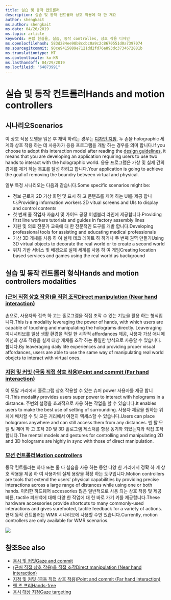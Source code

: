 ```yaml
---
title: 실습 및 동작 컨트롤러
description: 실습 및 동작 컨트롤러 상호 작용에 대 한 개요
author: shengkait
ms.author: shengkait
ms.date: 04/26/2019
ms.topic: article
keywords: 혼합 현실을, 실습, 동작 controlles, 상호 작용 디자인
ms.openlocfilehash: 583d284ee98b8ccbc0a9c2c8670551d0a7397074
ms.sourcegitcommit: 90ce9415889e7121dd2fd76a893dc3734672881b
ms.translationtype: MT
ms.contentlocale: ko-KR
ms.lasthandoff: 04/29/2019
ms.locfileid: "64873991"
---
```

# <a name="hands-and-motion-controllers"></a><span data-ttu-id="ce02a-104">실습 및 동작 컨트롤러</span><span class="sxs-lookup"><span data-stu-id="ce02a-104">Hands and motion controllers</span></span>
## <a name="scenarios"></a><span data-ttu-id="ce02a-105">시나리오</span><span class="sxs-lookup"><span data-stu-id="ce02a-105">Scenarios</span></span>
<span data-ttu-id="ce02a-106">이 상호 작용 모델을 읽은 후 채택 하려는 경우는 [디자인 지침](interaction-fundamentals.md), 두 손을 holographic 세계와 상호 작용 하는 데 사용자가 응용 프로그램을 개발 하는 경우를 의미 합니다.</span><span class="sxs-lookup"><span data-stu-id="ce02a-106">If you choose to adopt this interaction model after reading the [design guidelines](interaction-fundamentals.md), it means that you are developing an application requiring users to use two hands to interact with the holographic world.</span></span> <span data-ttu-id="ce02a-107">응용 프로그램은 가상 및 실제 간의 경계를 제거 하는 목표를 달성 하려고 합니다.</span><span class="sxs-lookup"><span data-stu-id="ce02a-107">Your application is going to achieve the goal of removing the boundry between virtual and physical.</span></span>

<span data-ttu-id="ce02a-108">일부 특정 시나리오는 다음과 같습니다.</span><span class="sxs-lookup"><span data-stu-id="ce02a-108">Some specific scenarios might be:</span></span>
* <span data-ttu-id="ce02a-109">정보 근로자 2D 가상 화면 및 표시 하 고 콘텐츠를 제어 하는 Ui를 제공 합니다.</span><span class="sxs-lookup"><span data-stu-id="ce02a-109">Providing information workers 2D vitual screens and UIs to display and control contents</span></span>
* <span data-ttu-id="ce02a-110">첫 번째 줄 작업자 자습서 및 가이드 공장 어셈블리 라인에 제공합니다.</span><span class="sxs-lookup"><span data-stu-id="ce02a-110">Providing first line workers tutorials and guides in factory assembly lines</span></span>
* <span data-ttu-id="ce02a-111">지원 및 의료 전문가 교육에 대 한 전문적인 도구를 개발 합니다.</span><span class="sxs-lookup"><span data-stu-id="ce02a-111">Developing professional tools for assisting and educating medical professionals</span></span>  
* <span data-ttu-id="ce02a-112">가상 3D 개체를 사용 하 여 실제 데코 레이트 하 하거나 두 번째 권역 만들기</span><span class="sxs-lookup"><span data-stu-id="ce02a-112">Using 3D virtual objects to decorate the real world or to create a second world</span></span> 
* <span data-ttu-id="ce02a-113">위치 기반 서비스 및 배경으로 실제 세계를 사용 하 여 게임</span><span class="sxs-lookup"><span data-stu-id="ce02a-113">Creating location based services and games using the real world as background</span></span>

## <a name="hands-and-motion-controllers-modalities"></a><span data-ttu-id="ce02a-114">실습 및 동작 컨트롤러 형식</span><span class="sxs-lookup"><span data-stu-id="ce02a-114">Hands and motion controllers modalities</span></span>
### <a name="direct-manipulation-near-hand-interactiondirect-manipulationmd"></a>[<span data-ttu-id="ce02a-115">(근처 직접 상호 작용)을 직접 조작</span><span class="sxs-lookup"><span data-stu-id="ce02a-115">Direct manipulation (Near hand interaction)</span></span>](direct-manipulation.md)
<span data-ttu-id="ce02a-116">손으로, 사용자와 접촉 하 고는 홀로그램을 직접 조작 수 있는 기능을 활용 하는 형식입니다.</span><span class="sxs-lookup"><span data-stu-id="ce02a-116">This is a modality leveraging the power of hands, with which users are capable of touching and manipulating the holograms directly.</span></span> <span data-ttu-id="ce02a-117">Leaveraging 이니셔티브를 일상 생활 환경을 적절 한 시각적 affordances 제공, 사용자 가상 애니메이션과 상호 작용을 실제 대상 개체를 조작 하는 동일한 방식으로 사용할 수 있습니다. 합니다.</span><span class="sxs-lookup"><span data-stu-id="ce02a-117">By leaveraging daily life experiences and providing proper visual affordances, users are able to use the same way of manipulating real world obejcts to interact with virtual ones.</span></span>   

### <a name="point-and-commit-far-hand-interactionpoint-and-commitmd"></a>[<span data-ttu-id="ce02a-118">지점 및 커밋 (극동 직접 상호 작용)</span><span class="sxs-lookup"><span data-stu-id="ce02a-118">Point and commit (Far hand interaction)</span></span>](point-and-commit.md)
<span data-ttu-id="ce02a-119">이 모달 거리에서 홀로그램 상호 작용할 수 있는 슈퍼 power 사용자를 제공 합니다.</span><span class="sxs-lookup"><span data-stu-id="ce02a-119">This modality provides users super power to interact with holograms in a distance.</span></span> <span data-ttu-id="ce02a-120">주변의 설정을 효과적으로 사용 하는 작업을 할 수 있습니다.</span><span class="sxs-lookup"><span data-stu-id="ce02a-120">It enables users to make the best use of setting of surrounding.</span></span> <span data-ttu-id="ce02a-121">사용자 제공을 원하는 위치에 배치할 수 및 모든 거리에서 여전히 액세스할 수 있습니다.</span><span class="sxs-lookup"><span data-stu-id="ce02a-121">Users can place holograms anywhere and can still access them from any distances.</span></span> <span data-ttu-id="ce02a-122">멘 탈 모델 및 제어 하 고 조작 2D 및 3D 홀로그램 제스처를 항상 동기화 되었는지와 직접 조작 합니다.</span><span class="sxs-lookup"><span data-stu-id="ce02a-122">The mental models and gestures for controlling and manipulating 2D and 3D holograms are highly in sync with those of direct manipulation.</span></span>

### <a name="motion-controllersmotion-controllersmd"></a>[<span data-ttu-id="ce02a-123">모션 컨트롤러</span><span class="sxs-lookup"><span data-stu-id="ce02a-123">Motion controllers</span></span>](motion-controllers.md)
<span data-ttu-id="ce02a-124">동작 컨트롤러는 하나 또는 둘 다 실습을 사용 하는 동안 다양 한 거리에서 정확 하 게 상호 작용을 제공 하 여 사용자의 실제 용량을 확장 하는 도구입니다.</span><span class="sxs-lookup"><span data-stu-id="ce02a-124">Motion controllers are tools that extend the users' physical capabilities by providing precise interactions across a large range of distances while using one or both hands.</span></span> <span data-ttu-id="ce02a-125">이러한 하드웨어 accessories 많은 일반적으로 사용 되는 상호 작용 및 제공 빠른, tactile 피드백에 대해 다양 한 작업에 대 한 바로 가기 키를 제공합니다.</span><span class="sxs-lookup"><span data-stu-id="ce02a-125">These hardware accessories provide shortcuts to many commonly-used interactions and gives surefooted, tactile feedback for a variety of actions.</span></span> <span data-ttu-id="ce02a-126">현재 동작 컨트롤러는 WMR 시나리오에 사용할 수만 있습니다.</span><span class="sxs-lookup"><span data-stu-id="ce02a-126">Currently, motion controllers are only available for WMR scenarios.</span></span> 

![](images/Hands-and-controllers-720px.jpg)<br>

## <a name="see-also"></a><span data-ttu-id="ce02a-127">참조</span><span class="sxs-lookup"><span data-stu-id="ce02a-127">See also</span></span>
* [<span data-ttu-id="ce02a-128">응시 및 커밋</span><span class="sxs-lookup"><span data-stu-id="ce02a-128">Gaze and commit</span></span>](gaze-and-commit.md)
* [<span data-ttu-id="ce02a-129">(근처 직접 상호 작용)을 직접 조작</span><span class="sxs-lookup"><span data-stu-id="ce02a-129">Direct manipulation (Near hand interaction)</span></span>](direct-manipulation.md)
* [<span data-ttu-id="ce02a-130">지점 및 커밋 (극동 직접 상호 작용)</span><span class="sxs-lookup"><span data-stu-id="ce02a-130">Point and commit (Far hand interaction)</span></span>](point-and-commit.md)
* [<span data-ttu-id="ce02a-131">핸 즈 프리</span><span class="sxs-lookup"><span data-stu-id="ce02a-131">Hands-free</span></span>](hands-free.md)
* [<span data-ttu-id="ce02a-132">응시 대상 지정</span><span class="sxs-lookup"><span data-stu-id="ce02a-132">Gaze targeting</span></span>](gaze-targeting.md)
